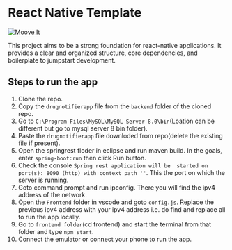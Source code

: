 # React Native Template

[![Moove It](https://circleci.com/gh/moove-it/react-native-template.svg?style=svg)](https://app.circleci.com/pipelines/github/moove-it/react-native-template?branch=master)

This project aims to be a strong foundation for react-native applications. It provides a clear and organized structure, core dependencies, and boilerplate to jumpstart development.


## Steps to run the app
1) Clone the repo.
2) Copy the `drugnotifierapp` file from the `backend` folder of the cloned repo.
3) Go to `C:\Program Files\MySQL\MySQL Server 8.0\bin`(Loation can be different but go to mysql server 8 bin folder).
4) Paste the `drugnotifierapp` file downloded from repo(delete the existing file if present).
5) Open the springrest floder in eclipse and run maven build. In the goals, enter `spring-boot:run` then click Run button.
6) Check the console  `Spring rest application will be  started on port(s): 8090 (http) with context path ''`. This the port on which the server is running.
7) Goto command prompt and run ipconfig. There you will find the ipv4 address of the network.
8) Open the `Frontend` folder in vscode and goto `config.js`. Replace the previous ipv4 address with your ipv4 address i.e. do find and replace all to run the app locally.
9) Go to `frontend folder`(cd frontend\) and start the terminal from that folder and  type `npm start`.
10) Connect the emulator or connect your phone to run the app.
